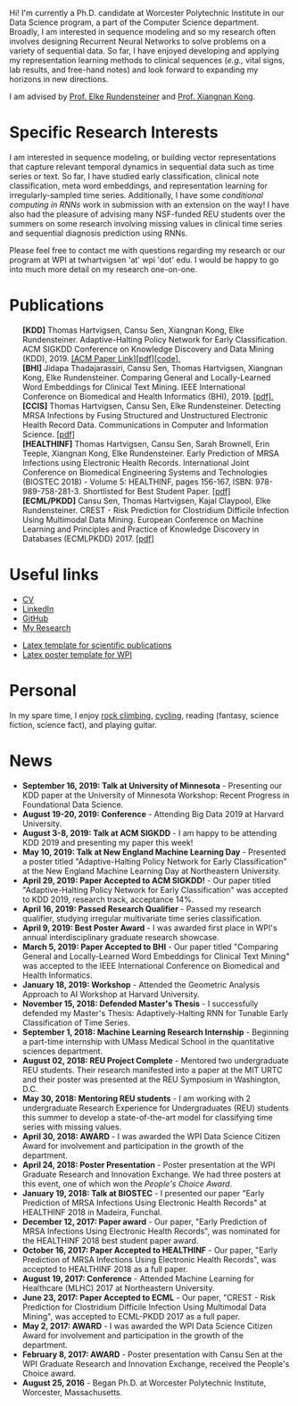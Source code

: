 Hi! I'm currently a Ph.D. candidate at Worcester Polytechnic Institute in our Data Science program, a part of the Computer Science department. Broadly, I am interested in sequence modeling and so my research often involves designing Recurrent Neural Networks to solve problems on a variety of sequential data. So far, I have enjoyed developing and applying my representation learning methods to clinical sequences (*e.g.,* vital signs, lab results, and free-hand notes) and look forward to expanding my horizons in new directions.

I am advised by [Prof. Elke Rundensteiner](https://www.wpi.edu/people/faculty/rundenst) and [Prof. Xiangnan Kong](https://web.cs.wpi.edu/~xkong/).

# Specific Research Interests

I am interested in sequence modeling, or building vector representations that capture relevant temporal dynamics in sequential data such as time series or text. So far, I have studied early classification, clinical note classification, meta word embeddings, and representation learning for irregularly-sampled time series. Additionally, I have some *conditional computing in RNNs* work in submission with an extension on the way! I have also had the pleasure of advising many NSF-funded REU students over the summers on some research involving missing values in clinical time series and sequential diagnosis prediction using RNNs.

Please feel free to contact me with questions regarding my research or our program at WPI at twhartvigsen 'at' wpi 'dot' edu. I would be happy to go into much more detail on my research one-on-one.

# Publications
<ul style="list-style: none;">
<li><b>[KDD]</b> Thomas Hartvigsen, Cansu Sen, Xiangnan Kong, Elke Rundensteiner. Adaptive-Halting Policy Network for Early Classification. ACM SIGKDD Conference on Knowledge Discovery and Data Mining (KDD), 2019. <a href="https://dl.acm.org/authorize.cfm?key=N688339">[ACM Paper Link]</a><a href="https://thartvigsen.github.io/papers/adaptive_halting_kdd19.pdf">[pdf]</a><a href="https://github.com/Thartvigsen/EARLIEST">[code].</a></li>
<li><b>[BHI]</b> Jidapa Thadajarassiri, Cansu Sen, Thomas Hartvigsen, Xiangnan Kong, Elke Rundensteiner. Comparing General and Locally-Learned Word Embeddings for Clinical Text Mining. IEEE International Conference on Biomedical and Health Informatics (BHI), 2019. <a href="papers/embeddings_bhi19.pdf">[pdf].</a></li>
<li><b>[CCIS]</b> Thomas Hartvigsen, Cansu Sen, Elke Rundensteiner. Detecting MRSA Infections by Fusing Structured and Unstructured Electronic Health Record Data. Communications in Computer and Information Science. <a href="https://link.springer.com/chapter/10.1007/978-3-030-29196-9_21">[pdf]</a></li>
<li><b>[HEALTHINF]</b> Thomas Hartvigsen, Cansu Sen, Sarah Brownell, Erin Teeple, Xiangnan Kong,  Elke Rundensteiner. Early Prediction of MRSA Infections using Electronic Health Records. International Joint Conference on Biomedical Engineering Systems and Technologies (BIOSTEC 2018) - Volume 5: HEALTHINF, pages 156-167, ISBN: 978-989-758-281-3. Shortlisted for Best Student Paper. <a href="http://www.scitepress.org/Papers/2018/65996/65996.pdf">[pdf]</a></li>
<li><b>[ECML/PKDD]</b> Cansu Sen, Thomas Hartvigsen, Kajal Claypool, Elke Rundensteiner. CREST - Risk Prediction for Clostridium Difficile Infection Using Multimodal Data Mining. European Conference on Machine Learning and Principles and Practice of Knowledge Discovery in Databases (ECMLPKDD) 2017. <a href="http://ecmlpkdd2017.ijs.si/papers/paperID487.pdf">[pdf]</a></li>
</ul>

# Useful links
- [CV](/documents/hartvigsen_cv.pdf)
- [LinkedIn](http://linkedin.com/in/thartvigsen)
- [GitHub](https://github.com/Thartvigsen)
- [My Research](/pages/past_research.md)
* [Latex template for scientific publications](https://github.com/Thartvigsen/latex_template)
* [Latex poster template for WPI](https://github.com/Thartvigsen/wpi_latex_poster)

# Personal

In my spare time, I enjoy [rock climbing](/images/climbing2.jpg), [cycling](/images/bike.jpg), reading (fantasy, science fiction, science fact), and playing guitar.

# News
- **September 16, 2019: Talk at University of Minnesota** - Presenting our KDD paper at the University of Minnesota Workshop: Recent Progress in Foundational Data Science.
- **August 19-20, 2019: Conference** - Attending Big Data 2019 at Harvard University.
- **August 3-8, 2019: Talk at ACM SIGKDD** - I am happy to be attending KDD 2019 and presenting my paper this week!
- **May 10, 2019: Talk at New England Machine Learning Day** - Presented a poster titled "Adaptive-Halting Policy Network for Early Classification" at the New England Machine Learning Day at Northeastern University.
- **April 29, 2019: Paper Accepted to ACM SIGKDD!** - Our paper titled "Adaptive-Halting Policy Network for Early Classification" was accepted to KDD 2019, research track, acceptance 14%.
- **April 16, 2019: Passed Research Qualifier** - Passed my research qualifier, studying irregular multivariate time series classification.
- **April 9, 2019: Best Poster Award** - I was awarded first place in WPI's annual interdisciplinary graduate research showcase.
- **March 5, 2019: Paper Accepted to BHI** - Our paper titled "Comparing General and Locally-Learned Word Embeddings for Clinical Text Mining" was accepted to the IEEE International Conference on Biomedical and Health Informatics.
- **January 18, 2019: Workshop** - Attended the Geometric Analysis Approach to AI Workshop at Harvard University.
- **November 15, 2018: Defended Master's Thesis** - I successfully defended my Master's Thesis: Adaptively-Halting RNN for Tunable Early Classification of Time Series.
- **September 1, 2018: Machine Learning Research Internship** - Beginning a part-time internship with UMass Medical School in the quantitative sciences department.
- **August 02, 2018: REU Project Complete** - Mentored two undergraduate REU students. Their research manifested into a paper at the MIT URTC and their poster was presented at the REU Symposium in Washington, D.C.
- **May 30, 2018: Mentoring REU students** - I am working with 2 undergraduate Research Experience for Undergraduates (REU) students this summer to develop a state-of-the-art model for classifying time series with missing values.
- **April 30, 2018: AWARD** - I was awarded the WPI Data Science Citizen Award for involvement and participation in the growth of the department.
- **April 24, 2018: Poster Presentation** - Poster presentation at the WPI Graduate Research and Innovation Exchange. We had three posters at this event, one of which won the *People's Choice Award*.
- **January 19, 2018: Talk at BIOSTEC** - I presented our paper "Early Prediction of MRSA Infections Using Electronic Health Records" at HEALTHINF 2018 in Madeira, Funchal.
- **December 12, 2017: Paper award** - Our paper, "Early Prediction of MRSA Infections Using Electronic Health Records", was nominated for the HEALTHINF 2018 best student paper award.
- **October 16, 2017: Paper Accepted to HEALTHINF** - Our paper, "Early Prediction of MRSA Infections Using Electronic Health Records", was accepted to HEALTHINF 2018 as a full paper.
- **August 19, 2017: Conference** - Attended Machine Learning for Healthcare (MLHC) 2017 at Northeastern University.
- **June 23, 2017: Paper Accepted to ECML** - Our paper, "CREST - Risk Prediction for Clostridium Difficile Infection Using Multimodal Data Mining", was accepted to ECML-PKDD 2017 as a full paper.
- **May 2, 2017: AWARD** - I was awarded the WPI Data Science Citizen Award for involvement and participation in the growth of the department.
- **February 8, 2017: AWARD** - Poster presentation with Cansu Sen at the WPI Graduate Research and Innovation Exchange, received the People's Choice award.
- **August 25, 2016** - Began Ph.D. at Worcester Polytechnic Institute, Worcester, Massachusetts.

